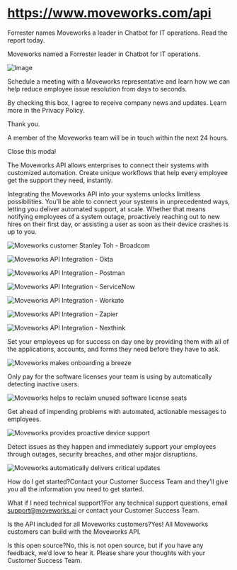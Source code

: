 # https://www.moveworks.com/api

Forrester names Moveworks a leader in Chatbot for IT operations. Read the report today.

Moveworks named a Forrester leader in Chatbot for IT operations. 

![Image](https://www.moveworks.com/hubfs/img/site/qr-demo.png)

Schedule a meeting with a Moveworks representative and learn how we can help reduce employee issue resolution from days to seconds.

By checking this box, I agree to receive company news and updates. Learn more in the Privacy Policy.

Thank you.

A member of the Moveworks team will be in touch within the next 24 hours.



  Close this modal
  


The Moveworks API allows enterprises to connect their systems with customized automation. Create unique workflows that help every employee get the support they need, instantly. 

Integrating the Moveworks API into your systems unlocks limitless possibilities. You’ll be able to connect your systems in unprecedented ways, letting you deliver automated support, at scale. Whether that means notifying employees of a system outage, proactively reaching out to new hires on their first day, or assisting a user as soon as their device crashes is up to you.

![Moveworks customer Stanley Toh - Broadcom](https://www.moveworks.com/hs-fs/hubfs/img/clients/BnW-purple-BG/Headshot_StanleyToh_Broadcom_Right.png?width=50&name=Headshot_StanleyToh_Broadcom_Right.png)

![Moveworks API Integration - Okta](https://www.moveworks.com/hubfs/img/site/logos/integrations/sized/okta.svg?noresize)

![Moveworks API Integration - Postman](https://www.moveworks.com/hubfs/img/site/logos/integrations/sized/postman.svg?noresize)

![Moveworks API Integration - ServiceNow](https://www.moveworks.com/hubfs/img/site/logos/integrations/sized/servicenow.svg?noresize)

![Moveworks API Integration - Workato](https://www.moveworks.com/hubfs/img/site/logos/integrations/sized/workato.svg?noresize)

![Moveworks API Integration - Zapier](https://www.moveworks.com/hubfs/img/site/logos/integrations/sized/zapier.svg?noresize)

![Moveworks API Integration - Nexthink](https://www.moveworks.com/hubfs/img/site/logos/integrations/sized/nexthink.svg?noresize)

Set your employees up for success on day one by providing them with all of the applications, accounts, and forms they need before they have to ask.

![Moveworks makes onboarding a breeze](https://www.moveworks.com/hs-fs/hubfs/instant-onboarding.png?width=50&name=instant-onboarding.png)

Only pay for the software licenses your team is using by automatically detecting inactive users.

![Moveworks helps to reclaim unused software license seats](https://www.moveworks.com/hs-fs/hubfs/reclaim-unused-software.png?width=50&name=reclaim-unused-software.png)

Get ahead of impending problems with automated, actionable messages to employees.

![Moveworks provides proactive device support](https://www.moveworks.com/hs-fs/hubfs/laptop-help.png?width=50&name=laptop-help.png)

Detect issues as they happen and immediately support your employees through outages, security breaches, and other major disruptions.

![Moveworks automatically delivers critical updates](https://www.moveworks.com/hs-fs/hubfs/deliver-critical-updates.png?width=50&name=deliver-critical-updates.png)

How do I get started?Contact your Customer Success Team and they’ll give you all the information you need to get started.

What if I need technical support?For any technical support questions, email support@moveworks.ai or contact your Customer Success Team.

Is the API included for all Moveworks customers?Yes! All Moveworks customers can build with the Moveworks API.

Is this open source?No, this is not open source, but if you have any feedback, we’d love to hear it. Please share your thoughts with your Customer Success Team.

